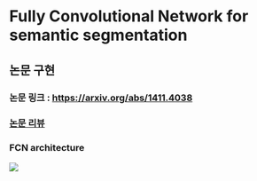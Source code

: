 # Fully Convolutional Network for semantic segmentation
## 논문 구현
### 논문 링크 : https://arxiv.org/abs/1411.4038
### [논문 리뷰](/fcn_paper.ipynb)
### FCN architecture  
<img src = "https://www.renom.jp/notebooks/tutorial/image_processing/fcn-segmentation/fcn-segmentation.png">
